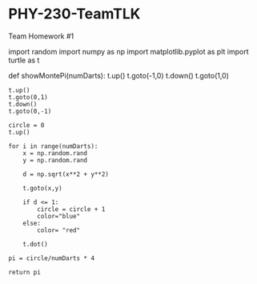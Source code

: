 # PHY-230-TeamTLK
Team Homework #1

import random
import numpy as np 
import matplotlib.pyplot as plt
import turtle as t

def showMontePi(numDarts):
    t.up()
    t.goto(-1,0)
    t.down()
    t.goto(1,0)
    
    t.up()
    t.goto(0,1)
    t.down()
    t.goto(0,-1)
    
    circle = 0
    t.up()

    for i in range(numDarts):
        x = np.random.rand
        y = np.random.rand

        d = np.sqrt(x**2 + y**2)

        t.goto(x,y)
        
        if d <= 1:
            circle = circle + 1
            color="blue"
        else:
            color= "red"
            
        t.dot()

    pi = circle/numDarts * 4
    
    return pi
